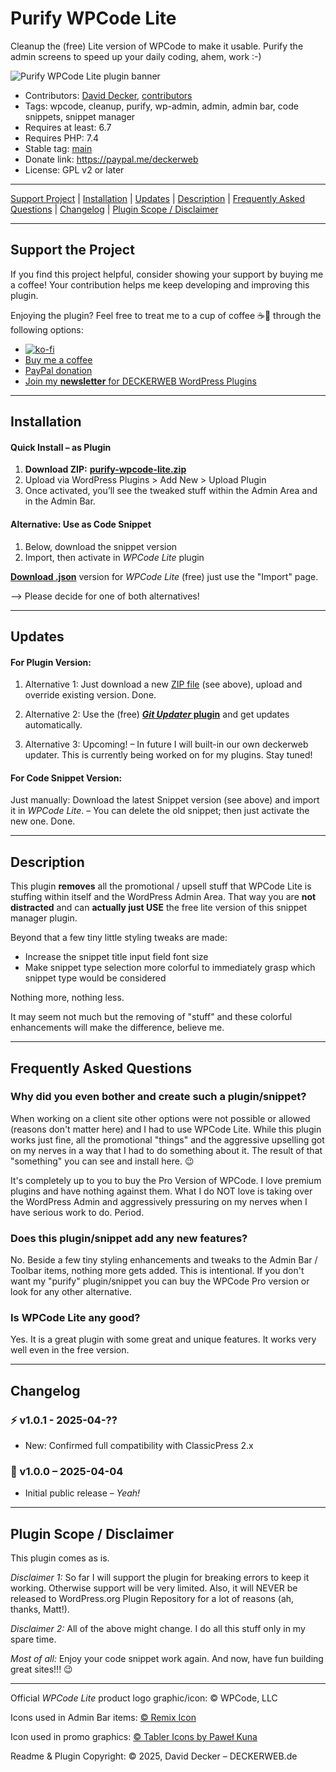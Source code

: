 # Purify WPCode Lite 

Cleanup the (free) Lite version of WPCode to make it usable. Purify the admin screens to speed up your daily coding, ahem, work :-)

![Purify WPCode Lite plugin banner](https://repository-images.githubusercontent.com/959487832/e7a10382-fe21-4fc0-b859-ca786425db4c)


* Contributors: [David Decker](https://github.com/deckerweb), [contributors](https://github.com/deckerweb/purify-wpcode-lite/graphs/contributors)
* Tags: wpcode, cleanup, purify, wp-admin, admin, admin bar, code snippets, snippet manager
* Requires at least: 6.7
* Requires PHP: 7.4
* Stable tag: [main](https://github.com/deckerweb/purify-wpcode-lite/releases/latest)
* Donate link: https://paypal.me/deckerweb
* License: GPL v2 or later

---

[Support Project](#support-the-project) | [Installation](#installation) | [Updates](#updates) | [Description](#description) | [Frequently Asked Questions](#frequently-asked-questions) | [Changelog](#changelog) | [Plugin Scope / Disclaimer](#plugin-scope--disclaimer)

---

## Support the Project 

If you find this project helpful, consider showing your support by buying me a coffee! Your contribution helps me keep developing and improving this plugin.

Enjoying the plugin? Feel free to treat me to a cup of coffee ☕🙂 through the following options:

- [![ko-fi](https://ko-fi.com/img/githubbutton_sm.svg)](https://ko-fi.com/W7W81BNTZE)
- [Buy me a coffee](https://buymeacoffee.com/daveshine)
- [PayPal donation](https://paypal.me/deckerweb)
- [Join my **newsletter** for DECKERWEB WordPress Plugins](https://eepurl.com/gbAUUn)

---

## Installation 

#### **Quick Install – as Plugin**
1. **Download ZIP:** [**purify-wpcode-lite.zip**](https://github.com/deckerweb/purify-wpcode-lite/releases/latest/download/purify-wpcode-lite.zip)
2. Upload via WordPress Plugins > Add New > Upload Plugin
3. Once activated, you’ll see the tweaked stuff within the Admin Area and in the Admin Bar.

#### **Alternative: Use as Code Snippet**
1. Below, download the snippet version
2. Import, then activate in _WPCode Lite_ plugin

[**Download .json**](https://github.com/deckerweb/purify-wpcode-lite/releases/latest/download/ddw-purify-wpcode-lite.json) version for _WPCode Lite_ (free) just use the "Import" page.

--> Please decide for one of both alternatives!

---

## Updates 

#### For Plugin Version:

1) Alternative 1: Just download a new [ZIP file](https://github.com/deckerweb/purify-wpcode-lite/releases/latest/download/purify-wpcode-lite.zip) (see above), upload and override existing version. Done.

2) Alternative 2: Use the (free) [**_Git Updater_ plugin**](https://git-updater.com/) and get updates automatically.

3) Alternative 3: Upcoming! – In future I will built-in our own deckerweb updater. This is currently being worked on for my plugins. Stay tuned!

#### For Code Snippet Version:

Just manually: Download the latest Snippet version (see above) and import it in _WPCode Lite_. – You can delete the old snippet; then just activate the new one. Done.

---

## Description 

This plugin **removes** all the promotional / upsell stuff that WPCode Lite is stuffing within itself and the WordPress Admin Area. That way you are **not distracted** and can **actually just USE** the free lite version of this snippet manager plugin.

Beyond that a few tiny little styling tweaks are made:
* Increase the snippet title input field font size
* Make snippet type selection more colorful to immediately grasp which snippet type would be considered

Nothing more, nothing less.

It may seem not much but the removing of "stuff" and these colorful enhancements will make the difference, believe me.

---

## Frequently Asked Questions 

### Why did you even bother and create such a plugin/snippet? 

When working on a client site other options were not possible or allowed (reasons don't matter here) and I had to use WPCode Lite. While this plugin works just fine, all the promotional "things" and the aggressive upselling got on my nerves in a way that I had to do something about it. The result of that "something" you can see and install here. 😉

It's completely up to you to buy the Pro Version of WPCode. I love premium plugins and have nothing against them. What I do NOT love is taking over the WordPress Admin and aggressively pressuring on my nerves when I have serious work to do. Period.


### Does this plugin/snippet add any new features? 

No. Beside a few tiny styling enhancements and tweaks to the Admin Bar / Toolbar items, nothing more gets added. This is intentional. If you don't want my "purify" plugin/snippet you can buy the WPCode Pro version or look for any other alternative.


### Is WPCode Lite any good? 

Yes. It is a great plugin with some great and unique features. It works very well even in the free version.

---

## Changelog 

### ⚡ v1.0.1 - 2025-04-??
* New: Confirmed full compatibility with ClassicPress 2.x


### 🎉 v1.0.0 – 2025-04-04
* Initial public release – _Yeah!_

---

## Plugin Scope / Disclaimer

This plugin comes as is.

_Disclaimer 1:_ So far I will support the plugin for breaking errors to keep it working. Otherwise support will be very limited. Also, it will NEVER be released to WordPress.org Plugin Repository for a lot of reasons (ah, thanks, Matt!).

_Disclaimer 2:_ All of the above might change. I do all this stuff only in my spare time.

_Most of all:_ Enjoy your code snippet work again. And now, have fun building great sites!!! 😉

---

Official _WPCode Lite_ product logo graphic/icon: © WPCode, LLC

Icons used in Admin Bar items: [© Remix Icon](https://remixicon.com/)

Icon used in promo graphics: [© Tabler Icons by Paweł Kuna](https://tabler.io/icons)

Readme & Plugin Copyright: © 2025, David Decker – DECKERWEB.de